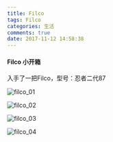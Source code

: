 ```yaml
---
title: Filco
tags: Filco
categories: 生活
comments: true
date: 2017-11-12 14:58:38
---
```



#### Filco 小开箱

入手了一把Filco，型号：忍者二代87

![filco_01](http://oslivcbny.bkt.clouddn.com/Filco_01.jpg)

![filco_02](http://oslivcbny.bkt.clouddn.com/Filco_02.jpg)

![filco_03](http://oslivcbny.bkt.clouddn.com/Filco_03.jpg)

![filco_04](http://oslivcbny.bkt.clouddn.com/Filco_04.jpg)
